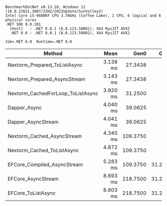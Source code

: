 ```

BenchmarkDotNet v0.13.10, Windows 11 (10.0.22621.3007/22H2/2022Update/SunValley2)
Intel Core i5-9600KF CPU 3.70GHz (Coffee Lake), 1 CPU, 6 logical and 6 physical cores
.NET SDK 8.0.101
  [Host]   : .NET 8.0.1 (8.0.123.58001), X64 RyuJIT AVX2
  .NET 8.0 : .NET 8.0.1 (8.0.123.58001), X64 RyuJIT AVX2

Job=.NET 8.0  Runtime=.NET 8.0  

```
| Method                            | Mean     | Gen0     | Gen1    | Allocated  |
|---------------------------------- |---------:|---------:|--------:|-----------:|
| Nextorm_Prepared_ToListAsync      | 3.138 ms |  27.3438 |       - |  133.26 KB |
| Nextorm_Prepared_AsyncStream      | 3.143 ms |  27.3438 |       - |  139.14 KB |
| Nextorm_CachedForLoop_ToListAsync | 3.920 ms |  31.2500 |       - |  144.64 KB |
| Dapper_Async                      | 4.040 ms |  39.0625 |       - |  185.39 KB |
| Dapper_AsyncStream                | 4.041 ms |  39.0625 |       - |  208.67 KB |
| Nextorm_Cached_AsyncStream        | 4.340 ms | 109.3750 |       - |  535.25 KB |
| Nextorm_Cached_ToListAsync        | 4.872 ms | 109.3750 |       - |  551.25 KB |
| EFCore_Compiled_AsyncStream       | 5.283 ms | 109.3750 | 31.2500 |   527.9 KB |
| EFCore_AsyncStream                | 8.693 ms | 218.7500 | 31.2500 | 1060.78 KB |
| EFCore_ToListAsync                | 8.803 ms | 218.7500 | 31.2500 | 1071.48 KB |
